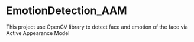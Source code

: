 # EmotionDetection_AAM
This project use OpenCV library to detect face and emotion of the face via Active Appearance Model
